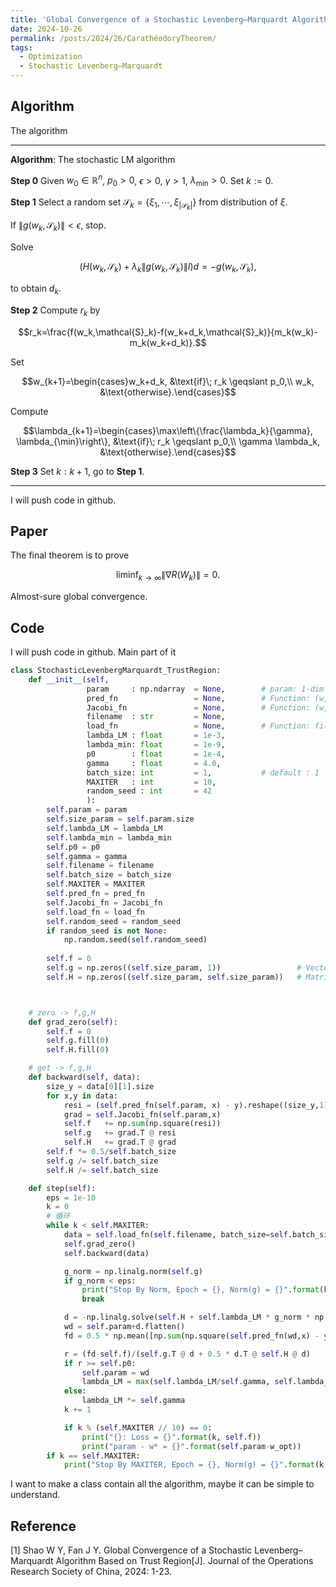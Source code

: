 ```yaml
---
title: 'Global Convergence of a Stochastic Levenberg–Marquardt Algorithm Based on Trust Region'
date: 2024-10-26
permalink: /posts/2024/26/CarathéodoryTheorem/
tags:
  - Optimization
  - Stochastic Levenberg–Marquardt
---
```





## Algorithm

The algorithm

---
**Algorithm**: The stochastic LM algorithm

**Step 0** Given $w_0\in \mathbb{R}^n$, $p_0>0$, $\epsilon>0$, $\gamma>1$, $\lambda_{\min}>0$. Set $k:=0$.

**Step 1** Select a random set $\mathcal{S}_k=\{\xi_1,\cdots,\xi_{|\mathcal{S}_k|}\}$ from distribution of $\xi$.

If $\|g(w_k,\mathcal{S}_k)\|<\epsilon$, stop.

Solve

$$(H(w_k,\mathcal{S}_k)+\lambda_k \|g(w_k,\mathcal{S}_k)\| I) d = -g(w_k,\mathcal{S}_k),$$

to obtain $d_k$.

**Step 2** Compute $r_k$ by

$$r_k=\frac{f(w_k,\mathcal{S}_k)-f(w_k+d_k,\mathcal{S}_k)}{m_k(w_k)-m_k(w_k+d_k)}.$$

Set

$$w_{k+1}=\begin{cases}w_k+d_k, &\text{if}\; r_k \geqslant p_0,\\ w_k, &\text{otherwise}.\end{cases}$$

Compute

$$\lambda_{k+1}=\begin{cases}\max\left\{\frac{\lambda_k}{\gamma}, \lambda_{\min}\right\}, &\text{if}\; r_k \geqslant p_0,\\ \gamma \lambda_k, &\text{otherwise}.\end{cases}$$

**Step 3** Set $k:k+1$, go to **Step 1**.


---

I will push code in github. 

## Paper

The final theorem is to prove

$$\liminf_{k\rightarrow \infty} \|\nabla R(W_k)\| = 0.$$

Almost-sure global convergence.





## Code

I will push code in github. Main part of it

```python
class StochasticLevenbergMarquardt_TrustRegion:
    def __init__(self, 
                 param     : np.ndarray  = None,        # param: 1-dim param 
                 pred_fn                 = None,        # Function: (w,x) -> Vector: size_y * 1
                 Jacobi_fn               = None,        # Function: (w,x) -> Matrix: size_y * size_param
                 filename  : str         = None, 
                 load_fn                 = None,        # Function: filename -> List[[x,y]]: batch_size * 2
                 lambda_LM : float       = 1e-3,
                 lambda_min: float       = 1e-9, 
                 p0        : float       = 1e-4, 
                 gamma     : float       = 4.0,
                 batch_size: int         = 1,           # default : 1
                 MAXITER   : int         = 10,
                 random_seed : int       = 42
                 ):
        self.param = param
        self.size_param = self.param.size
        self.lambda_LM = lambda_LM
        self.lambda_min = lambda_min
        self.p0 = p0
        self.gamma = gamma
        self.filename = filename
        self.batch_size = batch_size
        self.MAXITER = MAXITER
        self.pred_fn = pred_fn
        self.Jacobi_fn = Jacobi_fn
        self.load_fn = load_fn
        self.random_seed = random_seed
        if random_seed is not None:
            np.random.seed(self.random_seed)
            
        self.f = 0
        self.g = np.zeros((self.size_param, 1))                 # Vector: size_param * 1 , zeros_like(param)
        self.H = np.zeros((self.size_param, self.size_param))   # Matrix: size_param * size_param



    # zero -> f,g,H
    def grad_zero(self):
        self.f = 0
        self.g.fill(0)
        self.H.fill(0)

    # get -> f,g,H
    def backward(self, data):
        size_y = data[0][1].size
        for x,y in data:
            resi = (self.pred_fn(self.param, x) - y).reshape((size_y,1))  # Vector: size_y * 1 
            grad = self.Jacobi_fn(self.param,x)                           # Matrix: size_y * size_param 
            self.f   += np.sum(np.square(resi))
            self.g   += grad.T @ resi
            self.H   += grad.T @ grad
        self.f *= 0.5/self.batch_size
        self.g /= self.batch_size
        self.H /= self.batch_size  

    def step(self):
        eps = 1e-10
        k = 0
        # 循环
        while k < self.MAXITER:
            data = self.load_fn(self.filename, batch_size=self.batch_size, random_seed=self.random_seed)
            self.grad_zero()
            self.backward(data)

            g_norm = np.linalg.norm(self.g)
            if g_norm < eps:
                print("Stop By Norm, Epoch = {}, Norm(g) = {}".format(k, g_norm))
                break

            d = -np.linalg.solve(self.H + self.lambda_LM * g_norm * np.eye(6,6), self.g)
            wd = self.param+d.flatten()
            fd = 0.5 * np.mean([np.sum(np.square(self.pred_fn(wd,x) - y)) for x,y in data])

            r = (fd-self.f)/(self.g.T @ d + 0.5 * d.T @ self.H @ d)
            if r >= self.p0:
                self.param = wd
                lambda_LM = max(self.lambda_LM/self.gamma, self.lambda_min)
            else:
                lambda_LM *= self.gamma
            k += 1

            if k % (self.MAXITER // 10) == 0:
                print("{}: Loss = {}".format(k, self.f))
                print("param - w* = {}".format(self.param-w_opt))
        if k == self.MAXITER:
            print("Stop By MAXITER, Epoch = {}, Norm(g) = {}".format(k, g_norm))
```

I want to make a class contain all the algorithm, maybe it can be simple to understand.






## Reference

[1] Shao W Y, Fan J Y. Global Convergence of a Stochastic Levenberg–Marquardt Algorithm Based on Trust Region[J]. Journal of the Operations Research Society of China, 2024: 1-23.
